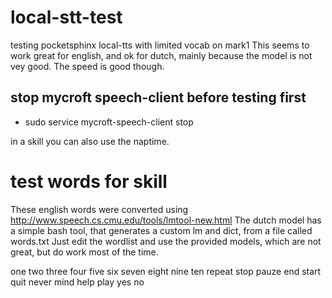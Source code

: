 # local-stt-test
testing pocketsphinx local-tts with limited vocab on mark1
This seems to work great for english, and ok for dutch, mainly because the model is not vey good.
The speed is good though.

## stop mycroft speech-client before testing first
- sudo service mycroft-speech-client stop

in a skill you can also use the naptime. 

# test words for skill
These english words were converted using http://www.speech.cs.cmu.edu/tools/lmtool-new.html
The dutch model has a simple bash tool, that generates a custom lm and dict, from a file called words.txt
Just edit the wordlist and use the provided models, which are not great, but do work most of the time. 


one 
two 
three
four
five 
six
seven
eight 
nine
ten
repeat
stop
pauze
end
start
quit
never
mind
help
play
yes
no

